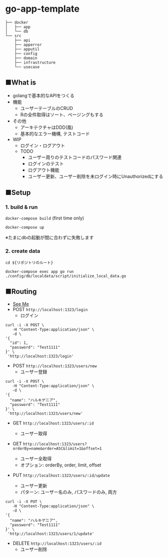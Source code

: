 # go-app-template

```
├── docker
│   ├── app
│   └── db
└── src
    ├── api
    ├── apperror
    ├── apputil
    ├── config
    ├── domain
    ├── infrastructure
    └── usecase
```
## ■What is

* golangで基本的なAPIをつくる
* 機能
    * ユーザーテーブルのCRUD
    * Rの全件取得はソート、ページングもする
* その他
    * アーキテクチャはDDD(風)
    * 基本的なエラー機構, テストコード
* WIP
    * ログイン・ログアウト
    * TODO
        * ユーザー周りのテストコードのパスワード関連
        * ログインのテスト
        * ログアウト機能
        * ユーザー更新、ユーザー削除を未ログイン時にUnauthorizedにする

## ■Setup

### 1. build & run
`docker-compose build` (first time only)

`docker-compose up`

※たまにdbの起動が間に合わずに失敗します

### 2. create data

`cd ${リポジトリのルート}`

`docker-compose exec app go run ./config/db/localdata/script/initialize_local_data.go`

## ■Routing

* [See Me](https://github.com/yuto-ohta/go-app-template/blob/master/src/config/route/router.go)
* POST `http://localhost:1323/login`
    * ログイン

```
curl -i -X POST \
   -H "Content-Type:application/json" \
   -d \
'{
  "id": 1,
  "password": "Test1111"
}' \
 'http://localhost:1323/login'
```

* POST `http://localhost:1323/users/new`
    * ユーザー登録

```
curl -i -X POST \
   -H "Content-Type:application/json" \
   -d \
'{
  "name": "ハルキゲニア",
  "password": "Test1111"
}' \
 'http://localhost:1323/users/new'
```

* GET `http://localhost:1323/users/:id`
    * ユーザー取得
    
* GET `http://localhost:1323/users?orderBy=name&order=ASC&limit=1&offset=1`
    * ユーザー全取得
    * オプション: orderBy, order, limit, offset

* PUT `http://localhost:1323/users/:id/update`
    * ユーザー更新
    * パターン: ユーザー名のみ, パスワードのみ, 両方
    
```
curl -i -X PUT \
   -H "Content-Type:application/json" \
   -d \
'{
  "name": "ハルキゲニア",
  "password": "Test1111"
}' \
 'http://localhost:1323/users/1/update'
```

* DELETE `http://localhost:1323/users/:id`
    * ユーザー削除
